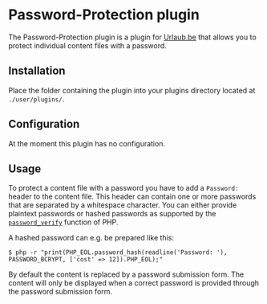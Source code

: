 # Password-Protection plugin
The Password-Protection plugin is a plugin for [Urlaub.be](https://github.com/urlaube/urlaube) that allows you to protect individual content files with a password.

## Installation
Place the folder containing the plugin into your plugins directory located at `./user/plugins/`.

## Configuration
At the moment this plugin has no configuration.

## Usage
To protect a content file with a password you have to add a `Password:` header to the content file. This header can contain one or more passwords that are separated by a whitespace character. You can either provide plaintext passwords or hashed passwords as supported by the [`password_verify`](https://www.php.net/manual/en/function.password-verify.php) function of PHP.

A hashed password can e.g. be prepared like this:

```
$ php -r "print(PHP_EOL.password_hash(readline('Password: '), PASSWORD_BCRYPT, ['cost' => 12]).PHP_EOL);"
```

By default the content is replaced by a password submission form. The content will only be displayed when a correct password is provided through the password submission form.
